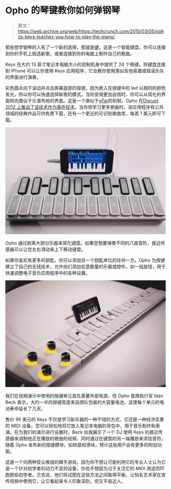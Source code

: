 # Opho 的琴键教你如何弹钢琴 

> 原文：<https://web.archive.org/web/https://techcrunch.com/2015/03/05/ophos-keys-teaches-you-how-to-play-the-piano/>

那些想学钢琴的人有了一个新的选择，那就是[键](https://web.archive.org/web/20221208143505/http://www.playkeys.io/)，这是一个智能键盘，你可以连接到你的手机上挑选新歌，或者连接到你的电脑上制作自己的歌曲。

Keys 在大约 13 英寸笔记本电脑大小的铝制机身中提供了 24 个按键。将键盘连接到 iPhone 可以让你使用 Keys 应用程序，它会教你使用类似吉他英雄或摇滚乐队的界面进行演奏。

彩色圆点向下滚动并点击屏幕底部的按键，因为嵌入在按键中的 led 以相同的颜色发光，所以你可以快速选择新歌的模式。当你变得更加自信时，你可以从简化的界面转向类似于乐谱布局的界面。这是一个类似于[gTar](https://web.archive.org/web/20221208143505/https://beta.techcrunch.com/2013/04/25/first-hands-on-with-the-incident-tech-gtar/)的机制，Opho 在[Disrupt 2012 上推出了该技术作为事件技术](https://web.archive.org/web/20221208143505/https://beta.techcrunch.com/2012/05/21/incident-gtar-iphone-teaching-guitar/)。当你想学习更多歌曲时，该应用程序有公共领域的经典作品可供免费下载，还有一个更近的可识别歌曲库，每首 1 美元即可下载。

![Opho Keys](img/429b35ba8270d4557fc5b5a6a7e6df3d.png)

Opho 通过剥离大部分乐器来简化键盘。如果您想要弹奏不同的八度音阶，接近传感器可以让您左右滑动来上下移动键盘。

如果你喜欢有更多的钥匙，你可以添加另一个钥匙单位的任何一方。Opho 为按键建立了自己的无线技术，允许他们添加任意数量的乐器或控件，如一组旋钮，用于快速调整电子音乐应用程序中的各种设置。

![Opho Keys](img/adf39dad2ccd06437e0115e60a67a26b.png)

我们在视频演示中使用的按键单元首先需要外部电源，但 Opho 首席执行官 Idan Beck 表示，大约一半的按键高度来自团队包装的大容量电池，这使每个单元的电池寿命延长了几天。

售价 99 美元的 Keys 不仅是学习新乐器的一种不错的方式，它还是一种经济实惠的 MIDI 设备，您可以轻松地将它放入笔记本电脑的背包中，用于音乐制作和表演。在为我们的演示进行设置时，Beck 向我展示了一个 DJ 使用 Keys 的接近传感器来调制他正在播放的歌曲的视频，同时通过在键盘的另一端播放来添加音符。随着 Opho 发布新的按键模块，如转盘和滑块，预计这些用户会有更多的附加功能。

这是一个向两种受众推销的棘手游戏，因为你不想让可能利用它的专业人士认为它是一个针对初学者的动力不足的设备，你也不想因为过于关注它的 MIDI 用途而吓跑那些初学者。贝克说，他们将试图在这些方法之间取得平衡，让知名艺术家在宣传视频中使用它，让它看起来令人印象深刻，但又平易近人。